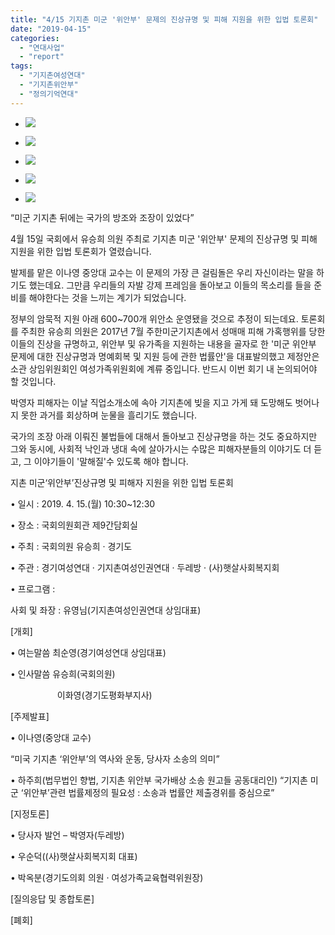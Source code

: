 ```yaml
---
title: "4/15 기지촌 미군 '위안부' 문제의 진상규명 및 피해 지원을 위한 입법 토론회"
date: "2019-04-15"
categories: 
  - "연대사업"
  - "report"
tags: 
  - "기지촌여성연대"
  - "기지촌위안부"
  - "정의기억연대"
---
```


- ![](https://womenandwar.net/kr/wp-content/uploads/2019/04/20190415_104645-1024x768.jpg)
    
- ![](https://womenandwar.net/kr/wp-content/uploads/2019/04/20190415_104700-1024x768.jpg)
    
- ![](https://womenandwar.net/kr/wp-content/uploads/2019/04/20190415_110618_HDR-1024x768.jpg)
    
- ![](https://womenandwar.net/kr/wp-content/uploads/2019/04/20190415_111231-1024x768.jpg)
    
- ![](https://womenandwar.net/kr/wp-content/uploads/2019/04/20190415_114801-1024x768.jpg)
    

“미군 기지촌 뒤에는 국가의 방조와 조장이 있었다”

4월 15일 국회에서 유승희 의원 주최로 기지촌 미군 '위안부' 문제의 진상규명 및 피해 지원을 위한 입법 토론회가 열렸습니다.

발제를 맡은 이나영 중앙대 교수는 이 문제의 가장 큰 걸림돌은 우리 자신이라는 말을 하기도 했는데요. 그만큼 우리들의 자발 강제 프레임을 돌아보고 이들의 목소리를 들을 준비를 해야한다는 것을 느끼는 계기가 되었습니다.

정부의 암묵적 지원 아래 600~700개 위안소 운영됐을 것으로 추정이 되는데요. 토론회를 주최한 유승희 의원은 2017년 7월 주한미군기지촌에서 성매매 피해 가혹행위를 당한 이들의 진상을 규명하고, 위안부 및 유가족을 지원하는 내용을 골자로 한 '미군 위안부 문제에 대한 진상규명과 명예회복 및 지원 등에 관한 법률안'을 대표발의했고 제정안은 소관 상임위원회인 여성가족위원회에 계류 중입니다. 반드시 이번 회기 내 논의되어야 할 것입니다.

박영자 피해자는 이날 직업소개소에 속아 기지촌에 빚을 지고 가게 돼 도망해도 벗어나지 못한 과거를 회상하며 눈물을 흘리기도 했습니다.

국가의 조장 아래 이뤄진 불법들에 대해서 돌아보고 진상규명을 하는 것도 중요하지만 그와 동시에, 사회적 낙인과 냉대 속에 살아가시는 수많은 피해자분들의 이야기도 더 듣고, 그 이야기들이 '말해질'수 있도록 해야 합니다.

지촌 미군‘위안부’진상규명 및 피해자 지원을 위한 입법 토론회

• 일시 : 2019. 4. 15.(월) 10:30~12:30

• 장소 : 국회의원회관 제9간담회실

• 주최 : 국회의원 유승희 · 경기도

• 주관 : 경기여성연대 · 기지촌여성인권연대 · 두레방 · (사)햇살사회복지회   

• 프로그램 :

사회 및 좌장 : 유영님(기지촌여성인권연대 상임대표)

\[개회\]

• 여는말씀 최순영(경기여성연대 상임대표)

• 인사말씀 유승희(국회의원)

                   이화영(경기도평화부지사)

\[주제발표\]

• 이나영(중앙대 교수)

“미국 기지촌 ‘위안부’의 역사와 운동, 당사자 소송의 의미”

• 하주희(법무법인 향법, 기지촌 위안부 국가배상 소송 원고들 공동대리인) “기지촌 미군 ‘위안부’관련 법률제정의 필요성 : 소송과 법률안 제출경위를 중심으로”

\[지정토론\]

• 당사자 발언 – 박영자(두레방)

• 우순덕((사)햇살사회복지회 대표)

• 박옥분(경기도의회 의원 · 여성가족교육협력위원장)

\[질의응답 및 종합토론\]

\[폐회\]
